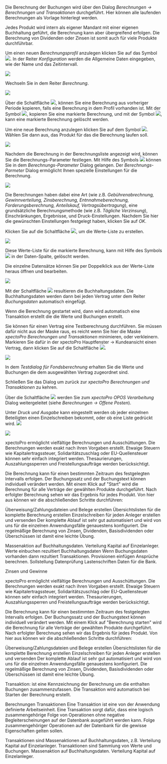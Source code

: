 Die Berechnung der Buchungen wird über den Dialog *Berechnungen → Berechnungen und Transaktionen*
durchgeführt. Hier können alle laufenden Berechnungen als Vorlage hinterlegt werden. 

 Jedes Produkt wird intern als eigener Mandant mit einer eigenen Buchhaltung geführt, die Berechnung kann aber übergreifend erfolgen. Die Berechnung von Dividenden oder Zinsen ist somit auch für viele Produkte  durchführbar.

Um einen neuen *Berechnungsprofil* anzulegen klicken Sie auf das Symbol ![](http://xpecto.github.io/docs/img/img_1441197553235.png).
In der Reiter *Konfiguration* werden die Allgemeine Daten eingegeben, wie der Name und das Zeitintervall.

![](http://xpecto.github.io/docs/img/img_1441196703230.png)

Wechseln Sie in dem Reiter *Berechnung*. 

![](http://xpecto.github.io/docs/img/img_1441198492709.png)

Über die Schaltfläche ![](http://xpecto.github.io/docs/img/img_1441197372050.png), können Sie eine Berechnung aus vorheriger Periode kopieren, falls eine Berechnung in dem Profil vorhanden ist.
Mit der Symbol ![](http://xpecto.github.io/docs/img/img_1441197398657.png), kopieren Sie eine markierte Berechnung, und mit der Symbol ![](http://xpecto.github.io/docs/img/img_1441197418881.png), kann eine markierte Berechnung gelöscht werden.

Um eine neue Berechnung anzulegen klicken Sie auf dem Symbol ![](http://xpecto.github.io/docs/img/img_1441108798517.png). Wählen Sie dann  aus, das Produkt für das die Berechnung laufen soll.

![](http://xpecto.github.io/docs/img/img_1441198576702.png)

Nachdem die Berechnung in der Berechnungsliste angezeigt wird, können Sie die Berechnungs-Parameter festlegen. Mit Hilfe des Symbols ![](http://xpecto.github.io/docs/img/img_1441188262764.png) können Sie in dem *Berechnungs-Parameter* Dialog gelangen. Der *Berechnungs-Parmeter* Dialog ermöglicht Ihnen spezielle Einstellungen für die Berechnung. 

![](http://xpecto.github.io/docs/img/img_1441198751659.png)

Die Berechnungen haben dabei eine Art (wie z.B. *Gebührenabrechnung, Gewinnverteilung, Zinsberechnung, Entnnahmeberechnung, Forderungsberechnung, Anteilskauf, Vertragsübertragung*), eine grundsätzliche Berechnungsmethode (wie z.B. *Tägliche Verzinsung*), Einschränkungen, Ergebnisse,  und Druck-Einstellungen. 
Nachdem Sie hier die gewünschten Einstellungen festgelegt haben,  klicken Sie auf *OK*.

Klicken Sie auf die Schaltfläche ![](http://xpecto.github.io/docs/img/img_1441121273470.png), um die Werte-Liste zu erstellen. 

![](http://xpecto.github.io/docs/img/img_1441199916775.png)

Diese Werte-Liste für die markierte Berechnung, kann mit Hilfe des Symbols ![](http://xpecto.github.io/docs/img/img_1441197139978.png) in der Daten-Spalte, gelöscht werden.

Die einzelne Datensätze können Sie per Doppelklick aus der Werte-Liste heraus öffnen und bearbeiten. 

![](http://xpecto.github.io/docs/img/img_1441204665555.png)

Mit der Schaltfläche ![](http://xpecto.github.io/docs/img/img_1441187895311.png) resultieren die Buchhaltungsdaten. Die Buchhaltungsdaten werden dann bei jeden Vertrag unter dem Reiter *Buchungsdaten* automatisch eingefügt. 

Wenn die Berechnung gestartet wird, dann wird automatisch eine Transaktion erstellt die die Werte und Buchungen erstellt. 

Sie können für einen Vertrag eine Testberechnung durchführen. Sie müssen dafür nicht aus der Maske raus, es reicht wenn Sie hier die Maske *xpectoPro Berechnungen und Transaktionen* minimieren, oder verkleinern. 
Markieren Sie dafür in der xpectoPro Hauptfenster → Kundeansicht einen Vertrag, dann klicken Sie auf die Schaltfläche ![](http://xpecto.github.io/docs/img/img_1441205184520.png). 

![](http://xpecto.github.io/docs/img/img_1441199681398.png)

In dem *Testdialog für Fondsberechnung* erhalten Sie die Werte und Buchungen die dem ausgewählten Vertrag zugeordnet sind. 

Schließen Sie das Dialog um zurück zur *xpectoPro Berechnungen und Transaktionen* zu kehren.

Über die Schaltfläche ![](http://xpecto.github.io/docs/img/img_1441187959011.png)  werden Sie zum  *xpectoPro OPOS Verarbeitung* Dialog weitergeleitet (siehe *Berechnungen → Offene Posten*). 

Unter *Druck und Ausgabe* kann eingestellt werden ob jeder einzelnen Beteiligten einen Einzelschreiben bekommt, oder ob eine Liste gedrückt wird.
![](http://xpecto.github.io/docs/img/img_1441187997984.png)

![](http://xpecto.github.io/docs/img/img_1441188040541.png)

xpectoPro ermöglicht vielfältige Berechnungen und Ausschüttungen. Die Berechnungen werden exakt nach ihren Vorgaben erstellt. Etwaige Steuern wie Kapitalertragssteuer, Solidaritätszuschlag oder EU-Quellensteuer können sehr einfach integriert werden. Thesaurierungen, Auszahlungssperren und Freistellungsaufträge werden berücksichtigt.

Die Berechnung kann für einen bestimmten Zeitraum des festgelegten Intervalls erfolgen. Der Buchungssatz und der Buchungstext können individuell verändert werden. Mit einem Klick auf "Start" wird die Berechnung für alle Verträge der gewählten Produkte durchgeführt. Nach erfolgter Berechnung sehen wir das Ergebnis für jedes Produkt. Von hier aus können wir die abschließenden Schritte durchführen:

Überweisung/Zahlungsdateien und Belege erstellen
Übersichtslisten für die komplette Berechnung erstellen 
Einzelschreiben für jeden Anleger erstellen und versenden
Der komplette Ablauf ist sehr gut automatisiert und wird von uns für die einzelnen Anwendungsfälle genauestens konfiguriert. Die regelmäßige Berechnung von Zinsen, Dividenden, Basisdividenden oder Überschüssen ist damit eine leichte Übung.

Massenaktion auf Buchhaltungsdaten. Verteilung Kapital auf Einzelanleger.
Werte einbuchen rezultiert Buchhaltungsdaten
Wenn Buchungsdaten vorhanden dann rezultiert Transaktionen. Provisionen einfügen Ansprüche berechnen.
Sollstellung Datenprüfung Lastenschriften Daten für die Bank.

Zinsen und Gewinne

xpectoPro ermöglicht vielfältige Berechnungen und Ausschüttungen. Die Berechnungen werden exakt nach ihren Vorgaben erstellt. Etwaige Steuern wie Kapitalertragssteuer, Solidaritätszuschlag oder EU-Quellensteuer können sehr einfach integriert werden. Thesaurierungen, Auszahlungssperren und Freistellungsaufträge werden berücksichtigt.

Die Berechnung kann für einen bestimmten Zeitraum des festgelegten Intervalls erfolgen.
Der Buchungssatz und der Buchungstext können individuell verändert werden. Mit einem Klick auf "Berechnung starten" wird die Berechnung für alle Verträge der gewählten Produkte durchgeführt.
Nach erfolgter Berechnung sehen wir das Ergebnis für jedes Produkt.
Von hier aus können wir die abschließenden Schritte durchführen:

Überweisung/Zahlungsdateien und Belege erstellen Übersichtslisten für die komplette Berechnung erstellen Einzelschreiben für jeden Anleger erstellen und versenden
Der komplette Ablauf ist sehr gut automatisiert und wird von uns für die einzelnen
Anwendungsfälle genauestens konfiguriert. Die regelmäßige Berechnung von
Zinsen, Dividenden, Basisdividenden oder Überschüssen ist damit eine leichte Übung.

Transaktion: ist eine Kennzeichnung der Berechnung um die enthalten Buchungen zusammenzufassen. Die Transaktion wird automatisch bei Starten der Berechnung erstellt.

Berechnungen Transaktionen Eine Transaktion ist eine von der Anwendung definierte Arbeitseinheit. Eine Transaktion sorgt dafür, dass eine logisch zusammengehörige Folge von Operationen ohne negative Begleiterscheinungen auf der Datenbank ausgeführt werden kann. Folge zusammengehöriger Operationen  auf der Datenbank für die gewisse Eigenschaften gelten sollen.

Transaktionen sind Massenaktionen auf Buchhaltungsdaten, z.B. Verteilung Kapital auf Einzelanleger.
Transaktionen sind Sammlung von Werte und Buchungen. Massenaktion auf Buchhaltungsdaten. Verteilung Kapital auf Einzelanleger. 
